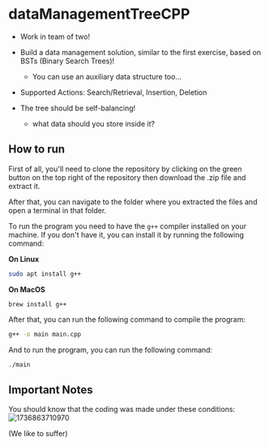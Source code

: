 # dataManagementTreeCPP

- Work in team of two!

- Build a data management solution, similar to the first exercise, based on BSTs (Binary Search Trees)!

  - You can use an auxiliary data structure too...

- Supported Actions: Search/Retrieval, Insertion, Deletion

- The tree should be self-balancing!
  - what data should you store inside it?

## How to run

First of all, you'll need to clone the repository by clicking on the green button on the top right of the repository then download the .zip file and extract it.

After that, you can navigate to the folder where you extracted the files and open a terminal in that folder.

To run the program you need to have the `g++` compiler installed on your machine. If you don't have it, you can install it by running the following command:

**On Linux**

```bash
sudo apt install g++
```

**On MacOS**

```
brew install g++
```

After that, you can run the following command to compile the program:

```bash
g++ -o main main.cpp
```

And to run the program, you can run the following command:

```bash
./main
```

## Important Notes

You should know that the coding was made under these conditions:
![1736863710970](image/README/1736863710970.png)

(We like to suffer)
